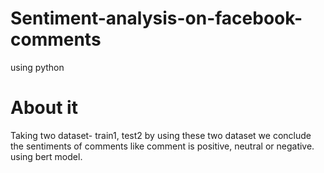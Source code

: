 # Sentiment-analysis-on-facebook-comments
using python
# About it
Taking two dataset- train1, test2 by using these two dataset we conclude the sentiments of comments like comment is positive, neutral or negative.
using bert model.
